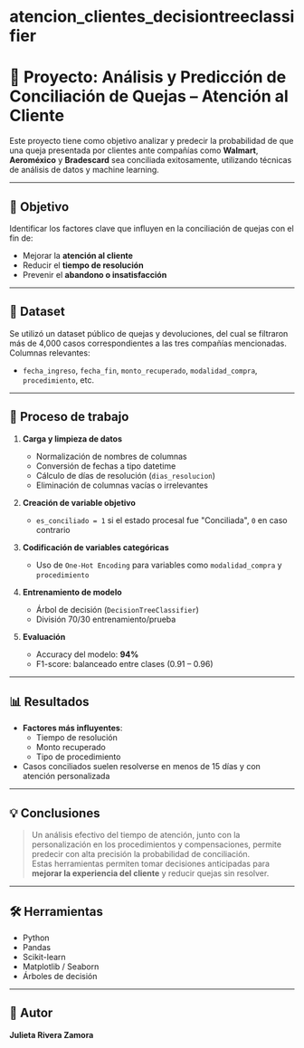 # atencion_clientes_decisiontreeclassifier

# 🧠 Proyecto: Análisis y Predicción de Conciliación de Quejas – Atención al Cliente

Este proyecto tiene como objetivo analizar y predecir la probabilidad de que una queja presentada por clientes ante compañías como **Walmart**, **Aeroméxico** y **Bradescard** sea conciliada exitosamente, utilizando técnicas de análisis de datos y machine learning.

---

## 🎯 Objetivo

Identificar los factores clave que influyen en la conciliación de quejas con el fin de:
- Mejorar la **atención al cliente**
- Reducir el **tiempo de resolución**
- Prevenir el **abandono o insatisfacción**

---

## 📁 Dataset

Se utilizó un dataset público de quejas y devoluciones, del cual se filtraron más de 4,000 casos correspondientes a las tres compañías mencionadas.  
Columnas relevantes:
- `fecha_ingreso`, `fecha_fin`, `monto_recuperado`, `modalidad_compra`, `procedimiento`, etc.

---

## 🔧 Proceso de trabajo

1. **Carga y limpieza de datos**
   - Normalización de nombres de columnas
   - Conversión de fechas a tipo datetime
   - Cálculo de días de resolución (`dias_resolucion`)
   - Eliminación de columnas vacías o irrelevantes

2. **Creación de variable objetivo**
   - `es_conciliado = 1` si el estado procesal fue "Conciliada", `0` en caso contrario

3. **Codificación de variables categóricas**
   - Uso de `One-Hot Encoding` para variables como `modalidad_compra` y `procedimiento`

4. **Entrenamiento de modelo**
   - Árbol de decisión (`DecisionTreeClassifier`)
   - División 70/30 entrenamiento/prueba

5. **Evaluación**
   - Accuracy del modelo: **94%**
   - F1-score: balanceado entre clases (0.91 – 0.96)

---

## 📊 Resultados

- **Factores más influyentes**:
  - Tiempo de resolución
  - Monto recuperado
  - Tipo de procedimiento
- Casos conciliados suelen resolverse en menos de 15 días y con atención personalizada

---

## 💡 Conclusiones

> Un análisis efectivo del tiempo de atención, junto con la personalización en los procedimientos y compensaciones, permite predecir con alta precisión la probabilidad de conciliación.  
> Estas herramientas permiten tomar decisiones anticipadas para **mejorar la experiencia del cliente** y reducir quejas sin resolver.

---

## 🛠️ Herramientas

- Python
- Pandas
- Scikit-learn
- Matplotlib / Seaborn
- Árboles de decisión

---

## 📎 Autor

**Julieta Rivera Zamora**  

